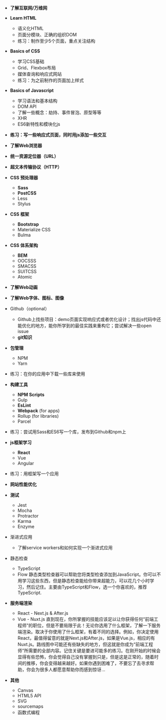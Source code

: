 + **了解互联网/万维网**

+ **Learn HTML**
    + 语义化HTML
    + 页面分模块、正确的组织DOM
    + 练习：制作至少5个页面，重点关注结构

+ **Basics of CSS**
    + 学习CSS基础
    + Grid、Flexbox布局
    + 媒体查询和响应式网站
    + 练习：为之前制作的页面加上样式

+ **Basics of Javascript**
    + 学习语法和基本结构
    + DOM API
    + 了解一些概念：劫持、事件冒泡、原型等等
    + XHR
    + ES6新特性和模块化js

+ **练习：写一些响应式页面，同时用js添加一些交互**

+ **了解Web浏览器**

+ **统一资源定位器（URL）**

+ **超文本传输协议（HTTP）**

+ **CSS 预处理器**
    + **Sass** 
    + **PostCSS**
    + Less
    + Stylus

+ **CSS 框架**
    + **Bootstrap**
    + Materialize CSS
    + Bulma

+ **CSS 体系架构**
    + **BEM**
    + OOCSSS
    + SMACSS
    + SUITCSS
    + Atomic

+ **了解Web动画**

+ **了解Web字体、图标、图像**

+ Github（optional）
    + Github上找些项目：demo页面实现响应式或者优化设计；找出js代码中还能优化的地方，能你所学到的最佳实践来重构它；尝试解决一些open issue
    + **git知识**

+ **包管理**
    + NPM
    + Yarn

+ 练习：在你的应用中下载一些库来使用

+ **构建工具**
    + **NPM Scripts**
    + Gulp
    + **EsLint**
    + **Webpack** (for apps)
    + Rollup (for libraries)
    + Parcel

+ 练习：尝试用Sass和ES6写一个库，发布到Github和npm上

+ **js框架学习**
    + **React**
    + Vue
    + Angular

+ 练习：用框架写一个应用

+ **网站性能优化**

+ **测试**
    + Jest
    + Mocha
    + Protractor
    + Karma
    + Enzyme

+ 渐进式应用
    + 了解service workers和如何实现一个渐进式应用
    
+ 静态检查
    + TypeScript
    + Flow
    静态类型检查器可以帮助您将类型检查添加到JavaScript。你可以不用学习这些东西，但是静态检查能给你带来超能力，可以花几个小时学习，然后记住。主要由TypeScript和Flow，选一个你喜欢的，推荐TypeScript.

+ **服务端渲染**
    + React - Next.js & After.js
    + Vue - Nuxt.js
    直到现在，你所掌握的技能应该足以让你获得任何“前端工程师”的职位，但是不要局限于此！无论你选用了什么框架，了解一下服务端渲染。取决于你使用了什么框架，有着不同的选择。例如，你决定使用React，最值得留意的就是Next.js和After.js，如果是Vue.js，相应的有Nuxt.js。路线图中可能还有些缺失的地方，但这就是你成为“前端工程师”所需要的全部内容。记住关键是要进可能多的练习。在刚开始的时候会显得有些恐怖，你会觉得自己没有掌握到只是，但是这是正常的，随着时间的推移，你会变得越来越好。如果你遇到困难了，不要忘了去寻求帮助，你会为很多人都愿意帮助你而感到惊讶...

+ **其他**
    + Canvas
    + HTML5 API
    + SVG
    + sourcemaps
    + 函数式编程


